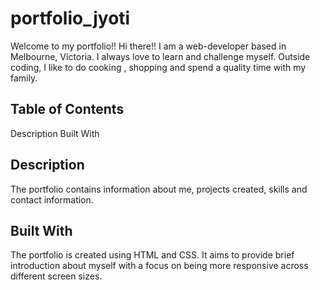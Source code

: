# portfolio_jyoti

Welcome to my portfolio!!
Hi there!! I am a web-developer based in Melbourne, Victoria.
I always love to learn and challenge myself. Outside coding, I like to
do cooking , shopping and spend a quality time with my family.

## Table of Contents

Description
Built With

## Description

The portfolio contains information about me, projects created, skills and contact information.

## Built With

The portfolio is created using HTML and CSS. It aims to provide brief introduction about myself with a focus on being more responsive across different screen sizes.
